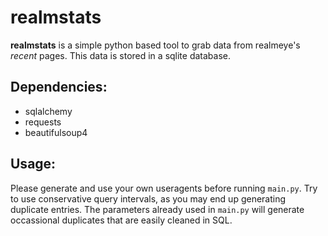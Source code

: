 # realmstats

**realmstats** is a simple python based tool to grab data from realmeye's *recent* pages. This data is stored in a sqlite database. 

## Dependencies:
* sqlalchemy
* requests
* beautifulsoup4

## Usage:

Please generate and use your own useragents before running `main.py`. Try to use conservative query intervals, as you may end up generating duplicate entries. The parameters already used in `main.py` will generate occassional duplicates that are easily cleaned in SQL.